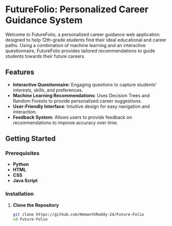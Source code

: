 # FutureFolio: Personalized Career Guidance System

Welcome to FutureFolio, a personalized career guidance web application designed to help 12th-grade students find their ideal educational and career paths. Using a combination of machine learning and an interactive questionnaire, FutureFolio provides tailored recommendations to guide students towards their future careers.

## Features

- **Interactive Questionnaire**: Engaging questions to capture students' interests, skills, and preferences.
- **Machine Learning Recommendations**: Uses Decision Trees and Random Forests to provide personalized career suggestions.
- **User-Friendly Interface**: Intuitive design for easy navigation and interaction.
- **Feedback System**: Allows users to provide feedback on recommendations to improve accuracy over time.

## Getting Started

### Prerequisites

- **Python**
- **HTML** 
- **CSS** 
- **Java Script** 

### Installation

1. **Clone the Repository**
   ```bash
   git clone https://github.com/HemanthReddy-24/Future-Folio
   cd Future-Folio
